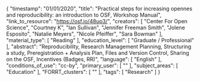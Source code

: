 {
    "timestamp": "01/01/2020",
    "title": "Practical steps for increasing opennes and reproducibility: an introduction to OSF, Workshop Manual",
    "link_to_resource": "https://osf.io/48up3/",
    "creators": [
        "Center For Open Science",
        "Courtney K",
        "Ian Sullivan",
        "Jennifer Freeman Smith",
        "Jolene Esposito",
        "Natalie Meyers",
        "Nicole Pfeiffer",
        "Sara Bowman"
    ],
    "material_type": [
        "Reading"
    ],
    "education_level": [
        "Graduate / Professional"
    ],
    "abstract": "Reproducibility, Research Management Planning, Structuring a study, Preregistration + Analysis Plan, Files and Version Control, Sharing on the OSF, Incentives (Badges, RR)",
    "language": [
        "English"
    ],
    "conditions_of_use": "cc-by",
    "primary_user": [
        ""
    ],
    "subject_areas": [
        "Education"
    ],
    "FORRT_clusters": [
        ""
    ],
    "tags": [
        "Research"
    ]
}